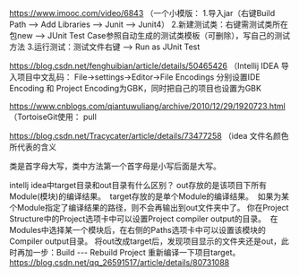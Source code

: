 https://www.imooc.com/video/6843 （一个小模版：
1.导入jar（右键Build Path --> Add Libraries --> Junit --> Junit4）
2.新建测试类：右键需测试类所在包new --> JUnit Test Case参照自动生成的测试类模板（可删除），写自己的测试方法
3.运行测试：测试文件右键 --> Run as JUnit Test

https://blog.csdn.net/fenghuibian/article/details/50465426 （Intellij IDEA 导入项目中文乱码：
File->settings->Editor->File Encodings
分别设置IDE Encoding 和 Project Encoding为GBK，同时把自己的项目也设置为GBK

https://www.cnblogs.com/qiantuwuliang/archive/2010/12/29/1920723.html （TortoiseGit使用：
pull

https://blog.csdn.net/Tracycater/article/details/73477258 （idea 文件名颜色所代表的含义

类是首字母大写，类中方法第一个首字母是小写后面是大写。

intellj idea中target目录和out目录有什么区别？
out存放的是该项目下所有Module(模块)的编译结果。 
target存放的是单个Module的编译结果。 
如果为某个Module指定了编译结果的路径，则不会再输出到out文件夹中了。
你在Project Structure中的Project选项卡中可以设置Project compiler output的目录。 
在Modules中选择某一个模块后，在右侧的Paths选项卡中可以设置该模块的Compiler output目录。
将out改成target后，发现项目显示的文件夹还是out，此时再加一步：Build --- Rebuild Project 重新编译一下项目target。
https://blog.csdn.net/qq_26591517/article/details/80731088
